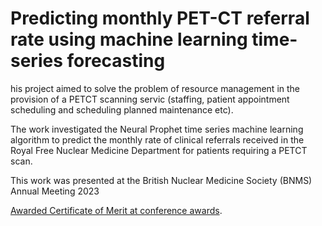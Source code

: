 # Predicting monthly PET-CT referral rate using machine learning time-series forecasting
his project aimed to solve the problem of resource management in the provision of a PETCT scanning servic (staffing, patient appointment scheduling and scheduling planned maintenance etc).

The work investigated the Neural Prophet time series machine learning algorithm to predict the monthly rate of clinical referrals received in the Royal Free Nuclear Medicine Department for patients requiring a PETCT scan.

This work was presented at the British Nuclear Medicine Society (BNMS) Annual Meeting 2023

[Awarded Certificate of Merit at conference awards](https://www.bnms.org.uk/page/BNMSAwardsPrizeWinners2023).
